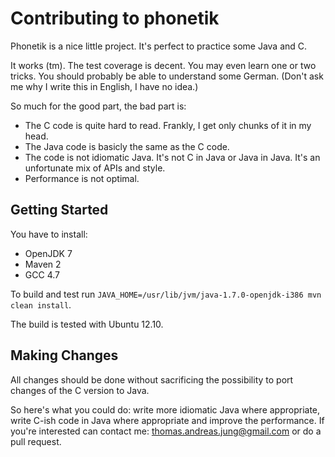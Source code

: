 Contributing to phonetik
========

Phonetik is a nice little project. It's perfect to practice some Java and C.

It works (tm). The test coverage is decent. You may even learn one or two tricks. You should probably be able to understand some German.  (Don't ask me why I write this in English, I have no idea.)

So much for the good part, the bad part is:

 - The C code is quite hard to read. Frankly, I get only chunks of it in my head.
 - The Java code is basicly the same as the C code.
 - The code is not idiomatic Java. It's not C in Java or Java in Java. It's an unfortunate mix of APIs and style.
 - Performance is not optimal.


Getting Started
-------

You have to install:

 - OpenJDK 7
 - Maven 2
 - GCC 4.7

To build and test run `JAVA_HOME=/usr/lib/jvm/java-1.7.0-openjdk-i386 mvn clean install`. 

The build is tested with Ubuntu 12.10.

Making Changes
-------

All changes should be done without sacrificing the possibility to port changes of the C version to Java. 

So here's what you could do: write more idiomatic Java where appropriate, write C-ish code in Java where appropriate and improve the performance. If you're interested can contact me: thomas.andreas.jung@gmail.com or do a pull request.